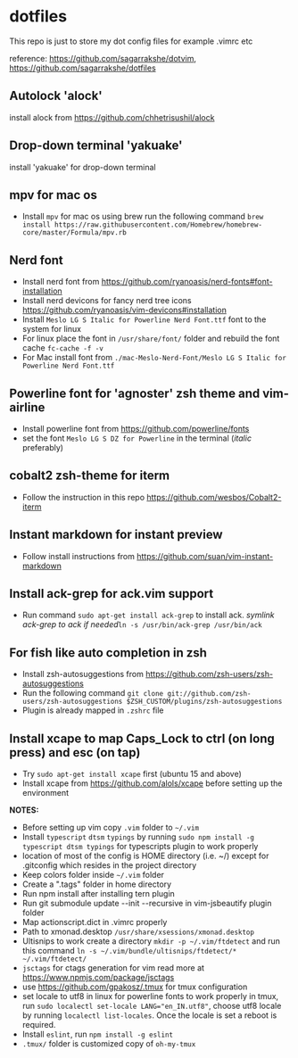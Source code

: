 dotfiles
========
This repo is just to store my dot config files for example .vimrc etc

reference: https://github.com/sagarrakshe/dotvim, https://github.com/sagarrakshe/dotfiles

## Autolock 'alock'
install alock from https://github.com/chhetrisushil/alock

## Drop-down terminal 'yakuake'
install 'yakuake' for drop-down terminal

## mpv for mac os
- Install `mpv` for mac os using brew run the following command `brew install https://raw.githubusercontent.com/Homebrew/homebrew-core/master/Formula/mpv.rb`

## Nerd font
- Install nerd font from https://github.com/ryanoasis/nerd-fonts#font-installation
- Install nerd devicons for fancy nerd tree icons https://github.com/ryanoasis/vim-devicons#installation
- Install `Meslo LG S Italic for Powerline Nerd Font.ttf` font to the system for linux
- For linux place the font in `/usr/share/font/` folder and rebuild the font cache `fc-cache -f -v`
- For Mac install font from `./mac-Meslo-Nerd-Font/Meslo LG S Italic for Powerline Nerd Font.ttf`

## Powerline font for 'agnoster' zsh theme and vim-airline
- Install powerline font from https://github.com/powerline/fonts
- set the font `Meslo LG S DZ for Powerline` in the terminal (_italic_ preferably)

## cobalt2 zsh-theme for iterm
- Follow the instruction in this repo https://github.com/wesbos/Cobalt2-iterm

## Instant markdown for instant preview
- Follow install instructions from https://github.com/suan/vim-instant-markdown

## Install ack-grep for ack.vim support
- Run command `sudo apt-get install ack-grep` to install ack. _symlink ack-grep to ack if needed_`ln -s /usr/bin/ack-grep /usr/bin/ack`

## For fish like auto completion in zsh
- Install zsh-autosuggestions from https://github.com/zsh-users/zsh-autosuggestions
- Run the following command `git clone git://github.com/zsh-users/zsh-autosuggestions $ZSH_CUSTOM/plugins/zsh-autosuggestions`
- Plugin is already mapped in `.zshrc` file

## Install xcape to map Caps_Lock to ctrl (on long press) and esc (on tap)
- Try `sudo apt-get install xcape` first (ubuntu 15 and above)
- Install xcape from https://github.com/alols/xcape before setting up the environment

**NOTES:** 
  - Before setting up vim copy `.vim` folder to `~/.vim`
  - Install `typescript` `dtsm` `typings` by running `sudo npm install -g typescript dtsm typings` for typescripts plugin to work properly
  - location of most of the config is HOME directory (i.e. ~/) except for .gitconfig which resides in the project directory
  - Keep colors folder inside `~/.vim` folder
  - Create a ".tags" folder in home directory
  - Run npm install after installing tern plugin
  - Run git submodule update --init --recursive in vim-jsbeautify plugin folder
  - Map actionscript.dict in .vimrc properly
  - Path to xmonad.desktop `/usr/share/xsessions/xmonad.desktop`
  - Ultisnips to work create a directory `mkdir -p ~/.vim/ftdetect` and run this command `ln -s ~/.vim/bundle/ultisnips/ftdetect/* ~/.vim/ftdetect/`
  - `jsctags` for ctags generation for vim read more at https://www.npmjs.com/package/jsctags
  - use https://github.com/gpakosz/.tmux for tmux configuration
  - set locale to utf8 in linux for powerline fonts to work properly in tmux, run `sudo localectl set-locale LANG="en_IN.utf8"`, choose utf8 locale by running `localectl list-locales`. Once the locale is set a reboot is required.
  - Install `eslint`, run `npm install -g eslint`
  - `.tmux/` folder is customized copy of `oh-my-tmux`
